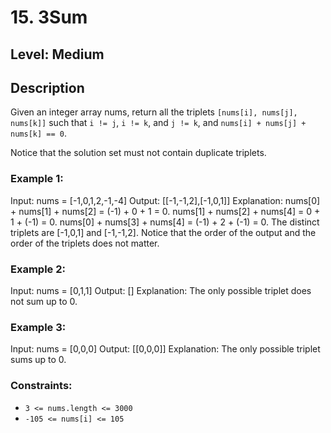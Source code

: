 # 15. 3Sum

## Level: Medium

## Description

Given an integer array nums, return all the triplets `[nums[i], nums[j], nums[k]]` such that `i != j`, `i != k`, and `j != k`, and `nums[i] + nums[j] + nums[k] == 0`.

Notice that the solution set must not contain duplicate triplets.

### Example 1:

Input: nums = [-1,0,1,2,-1,-4]
Output: [[-1,-1,2],[-1,0,1]]
Explanation:
nums[0] + nums[1] + nums[2] = (-1) + 0 + 1 = 0.
nums[1] + nums[2] + nums[4] = 0 + 1 + (-1) = 0.
nums[0] + nums[3] + nums[4] = (-1) + 2 + (-1) = 0.
The distinct triplets are [-1,0,1] and [-1,-1,2].
Notice that the order of the output and the order of the triplets does not matter.

### Example 2:

Input: nums = [0,1,1]
Output: []
Explanation: The only possible triplet does not sum up to 0.

### Example 3:

Input: nums = [0,0,0]
Output: [[0,0,0]]
Explanation: The only possible triplet sums up to 0.

### Constraints:

- `3 <= nums.length <= 3000`
- `-105 <= nums[i] <= 105`
